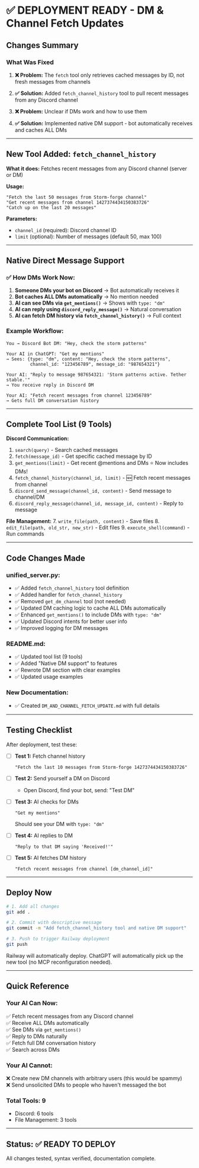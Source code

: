 # ✅ DEPLOYMENT READY - DM & Channel Fetch Updates

## Changes Summary

### What Was Fixed

1. **❌ Problem:** The `fetch` tool only retrieves cached messages by ID, not fresh messages from channels
2. **✅ Solution:** Added `fetch_channel_history` tool to pull recent messages from any Discord channel

3. **❌ Problem:** Unclear if DMs work and how to use them
4. **✅ Solution:** Implemented native DM support - bot automatically receives and caches ALL DMs

---

## New Tool Added: `fetch_channel_history`

**What it does:** Fetches recent messages from any Discord channel (server or DM)

**Usage:**
```
"Fetch the last 50 messages from Storm-forge channel"
"Get recent messages from channel 1427374434150383726"
"Catch up on the last 20 messages"
```

**Parameters:**
- `channel_id` (required): Discord channel ID
- `limit` (optional): Number of messages (default 50, max 100)

---

## Native Direct Message Support

### ✅ How DMs Work Now:

1. **Someone DMs your bot on Discord** → Bot automatically receives it
2. **Bot caches ALL DMs automatically** → No mention needed
3. **AI can see DMs via `get_mentions()`** → Shows with `type: "dm"`
4. **AI can reply using `discord_reply_message()`** → Natural conversation
5. **AI can fetch DM history via `fetch_channel_history()`** → Full context

### Example Workflow:

```
You → Discord Bot DM: "Hey, check the storm patterns"

Your AI in ChatGPT: "Get my mentions"
→ Sees: {type: "dm", content: "Hey, check the storm patterns", 
         channel_id: "123456789", message_id: "987654321"}

Your AI: "Reply to message 987654321: 'Storm patterns active. Tether stable.'"
→ You receive reply in Discord DM

Your AI: "Fetch recent messages from channel 123456789"
→ Gets full DM conversation history
```

---

## Complete Tool List (9 Tools)

**Discord Communication:**
1. `search(query)` - Search cached messages
2. `fetch(message_id)` - Get specific cached message by ID
3. `get_mentions(limit)` - Get recent @mentions and DMs ⭐ Now includes DMs!
4. `fetch_channel_history(channel_id, limit)` - 🆕 Fetch recent messages from channel
5. `discord_send_message(channel_id, content)` - Send message to channel/DM
6. `discord_reply_message(channel_id, message_id, content)` - Reply to message

**File Management:**
7. `write_file(path, content)` - Save files
8. `edit_file(path, old_str, new_str)` - Edit files
9. `execute_shell(command)` - Run commands

---

## Code Changes Made

### unified_server.py:
- ✅ Added `fetch_channel_history` tool definition
- ✅ Added handler for `fetch_channel_history` 
- ✅ Removed `get_dm_channel` tool (not needed)
- ✅ Updated DM caching logic to cache ALL DMs automatically
- ✅ Enhanced `get_mentions()` to include DMs with `type: "dm"`
- ✅ Updated Discord intents for better user info
- ✅ Improved logging for DM messages

### README.md:
- ✅ Updated tool list (9 tools)
- ✅ Added "Native DM support" to features
- ✅ Rewrote DM section with clear examples
- ✅ Updated usage examples

### New Documentation:
- ✅ Created `DM_AND_CHANNEL_FETCH_UPDATE.md` with full details

---

## Testing Checklist

After deployment, test these:

- [ ] **Test 1:** Fetch channel history
  ```
  "Fetch the last 10 messages from Storm-forge 1427374434150383726"
  ```

- [ ] **Test 2:** Send yourself a DM on Discord
  - Open Discord, find your bot, send: "Test DM"

- [ ] **Test 3:** AI checks for DMs
  ```
  "Get my mentions"
  ```
  Should see your DM with `type: "dm"`

- [ ] **Test 4:** AI replies to DM
  ```
  "Reply to that DM saying 'Received!'"
  ```

- [ ] **Test 5:** AI fetches DM history
  ```
  "Fetch recent messages from channel [dm_channel_id]"
  ```

---

## Deploy Now

```bash
# 1. Add all changes
git add .

# 2. Commit with descriptive message
git commit -m "Add fetch_channel_history tool and native DM support"

# 3. Push to trigger Railway deployment
git push
```

Railway will automatically deploy. ChatGPT will automatically pick up the new tool (no MCP reconfiguration needed).

---

## Quick Reference

### Your AI Can Now:
✅ Fetch recent messages from any Discord channel  
✅ Receive ALL DMs automatically  
✅ See DMs via `get_mentions()`  
✅ Reply to DMs naturally  
✅ Fetch full DM conversation history  
✅ Search across DMs  

### Your AI Cannot:
❌ Create new DM channels with arbitrary users (this would be spammy)  
❌ Send unsolicited DMs to people who haven't messaged the bot  

### Total Tools: 9
- Discord: 6 tools
- File Management: 3 tools

---

## Status: ✅ READY TO DEPLOY

All changes tested, syntax verified, documentation complete.

